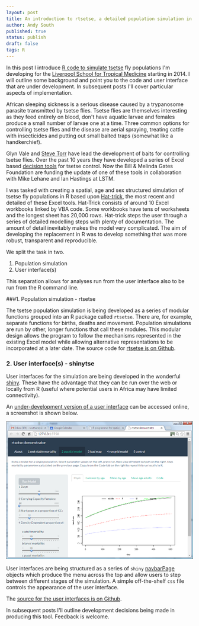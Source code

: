 ```yaml
---
layout: post
title: An introduction to rtsetse, a detailed population simulation in R
author: Andy South
published: true
status: publish
draft: false
tags: R 
---
```

 
In this post I introduce [R code to simulate tsetse](https://github.com/AndySouth/rtsetse) fly populations I'm developing for the [Liverpool School for Tropical Medicine](http://www.lstmed.ac.uk/) starting in 2014. I will outline some background and point you to the code and user interface that are under development. In subsequent posts I'll cover particular aspects of implementation.
 
 
African sleeping sickness is a serious disease caused by a trypanosome parasite transmitted by tsetse flies. Tsetse flies are themselves interesting as they feed entirely on blood, don't have aquatic larvae and females produce a small number of larvae one at a time. Three common options for controlling tsetse flies and the disease are aerial spraying, treating cattle with insecticides and putting out small baited traps (somewhat like a handkerchief).  
 
 
Glyn Vale and [Steve Torr](http://www.lstmed.ac.uk/research/departments/staff-profiles/steve-torr/) have lead the development of baits for controlling tsetse flies. Over the past 10 years they have developed a series of Excel based [decision tools](http://www.tsetse.org/tools/index.html) for tsetse control. Now the Bill & Melinda Gates Foundation are funding the update of one of these tools in collaboration with Mike Lehane and Ian Hastings at LSTM.
 
 
I was tasked with creating a spatial, age and sex structured simulation of tsetse fly populations in R based upon [Hat-trick](http://www.tsetse.org/trick/index.html), the most recent and detailed of these Excel tools. Hat-Trick consists of around 10 Excel workbooks linked by VBA code. Some workbooks have tens of worksheets and the longest sheet has 20,000 rows. Hat-trick steps the user through a series of detailed modelling steps with plenty of documentation. The amount of detail inevitably makes the model very complicated. The aim of developing the replacement in R was to develop something that was more robust, transparent and reproducible.
 
 
We split the task in two.
 
1. Population simulation
2. User interface(s)
 
 
This separation allows for analyses run from the user interface also to be run from the R command line. 
 
 
###1. Population simulation - rtsetse
 
The tsetse population simulation is being developed as a series of modular functions grouped into an R package called `rtsetse`. There are, for example, separate functions for births, deaths and movement. Population simulations are run by other, longer functions that call these modules. This modular design allows the program to follow the mechanisms represented in the existing Excel model while allowing alternative representations to be incorporated at a later date. The source code for [rtsetse is on Github](https://github.com/AndySouth/rtsetse).
 
 
 
### 2. User interface(s) - shinytse
 
User interfaces for the simulation are being developed in the wonderful [shiny](http://shiny.rstudio.com/). These have the advantage that they can be run over the web or locally from R (useful where potential users in Africa may have limited connectivity). 
 
An [under-development version of a user interface](https://andysouth.shinyapps.io/shinytse7/) can be accessed online, a screenshot is shown below.
 
 
![shinytse UI screenshot](/images/shinytseUIpopOutput.png)
 
 
User interfaces are being structured as a series of `shiny` [navbarPage](http://shiny.rstudio.com/reference/shiny/latest/navbarPage.html) objects which produce the menu across the top and allow users to step between different stages of the simulation. A simple off-the-shelf `css` file controls the appearance of the user interface.  
 
 
The [source for the user interfaces is on Github](https://github.com/AndySouth/shinytse).
 
 
In subsequent posts I'll outline development decisions being made in producing this tool. Feedback is welcome.
 
 
 
 

